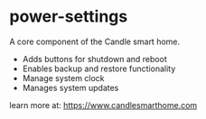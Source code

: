 # power-settings

A core component of the Candle smart home.

- Adds buttons for shutdown and reboot
- Enables backup and restore functionality
- Manage system clock
- Manages system updates

learn more at:
https://www.candlesmarthome.com


